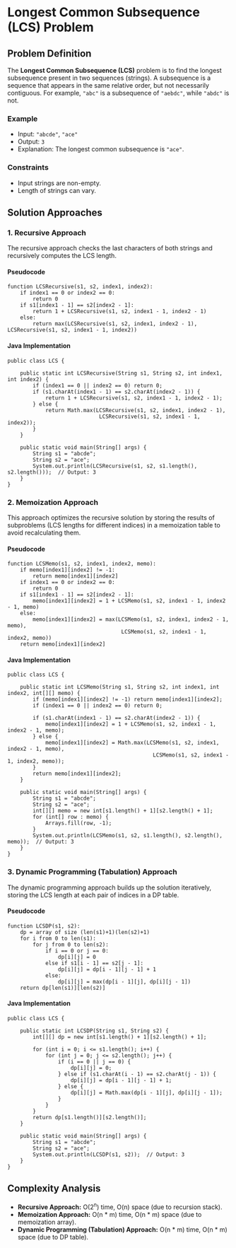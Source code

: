 Longest Common Subsequence (LCS) Problem
========================================

Problem Definition
------------------

The **Longest Common Subsequence (LCS)** problem is to find the longest subsequence present in two sequences (strings). A subsequence is a sequence that appears in the same relative order, but not necessarily contiguous. For example, `"abc"` is a subsequence of `"aebdc"`, while `"abdc"` is not.

### Example

*   Input: `"abcde"`, `"ace"`
*   Output: `3`
*   Explanation: The longest common subsequence is `"ace"`.

### Constraints

*   Input strings are non-empty.
*   Length of strings can vary.

Solution Approaches
-------------------

### 1\. Recursive Approach

The recursive approach checks the last characters of both strings and recursively computes the LCS length.

#### Pseudocode

    function LCSRecursive(s1, s2, index1, index2):
        if index1 == 0 or index2 == 0:
            return 0
        if s1[index1 - 1] == s2[index2 - 1]:
            return 1 + LCSRecursive(s1, s2, index1 - 1, index2 - 1)
        else:
            return max(LCSRecursive(s1, s2, index1, index2 - 1), LCSRecursive(s1, s2, index1 - 1, index2))
    

#### Java Implementation

    public class LCS {
    
        public static int LCSRecursive(String s1, String s2, int index1, int index2) {
            if (index1 == 0 || index2 == 0) return 0;
            if (s1.charAt(index1 - 1) == s2.charAt(index2 - 1)) {
                return 1 + LCSRecursive(s1, s2, index1 - 1, index2 - 1);
            } else {
                return Math.max(LCSRecursive(s1, s2, index1, index2 - 1),
                                 LCSRecursive(s1, s2, index1 - 1, index2));
            }
        }
    
        public static void main(String[] args) {
            String s1 = "abcde";
            String s2 = "ace";
            System.out.println(LCSRecursive(s1, s2, s1.length(), s2.length()));  // Output: 3
        }
    }
    

### 2\. Memoization Approach

This approach optimizes the recursive solution by storing the results of subproblems (LCS lengths for different indices) in a memoization table to avoid recalculating them.

#### Pseudocode

    function LCSMemo(s1, s2, index1, index2, memo):
        if memo[index1][index2] != -1:
            return memo[index1][index2]
        if index1 == 0 or index2 == 0:
            return 0
        if s1[index1 - 1] == s2[index2 - 1]:
            memo[index1][index2] = 1 + LCSMemo(s1, s2, index1 - 1, index2 - 1, memo)
        else:
            memo[index1][index2] = max(LCSMemo(s1, s2, index1, index2 - 1, memo),
                                        LCSMemo(s1, s2, index1 - 1, index2, memo))
        return memo[index1][index2]
    

#### Java Implementation

    public class LCS {
    
        public static int LCSMemo(String s1, String s2, int index1, int index2, int[][] memo) {
            if (memo[index1][index2] != -1) return memo[index1][index2];
            if (index1 == 0 || index2 == 0) return 0;
    
            if (s1.charAt(index1 - 1) == s2.charAt(index2 - 1)) {
                memo[index1][index2] = 1 + LCSMemo(s1, s2, index1 - 1, index2 - 1, memo);
            } else {
                memo[index1][index2] = Math.max(LCSMemo(s1, s2, index1, index2 - 1, memo),
                                                  LCSMemo(s1, s2, index1 - 1, index2, memo));
            }
            return memo[index1][index2];
        }
    
        public static void main(String[] args) {
            String s1 = "abcde";
            String s2 = "ace";
            int[][] memo = new int[s1.length() + 1][s2.length() + 1];
            for (int[] row : memo) {
                Arrays.fill(row, -1);
            }
            System.out.println(LCSMemo(s1, s2, s1.length(), s2.length(), memo));  // Output: 3
        }
    }
    

### 3\. Dynamic Programming (Tabulation) Approach

The dynamic programming approach builds up the solution iteratively, storing the LCS length at each pair of indices in a DP table.

#### Pseudocode

    function LCSDP(s1, s2):
        dp = array of size (len(s1)+1)(len(s2)+1)
        for i from 0 to len(s1):
            for j from 0 to len(s2):
                if i == 0 or j == 0:
                    dp[i][j] = 0
                else if s1[i - 1] == s2[j - 1]:
                    dp[i][j] = dp[i - 1][j - 1] + 1
                else:
                    dp[i][j] = max(dp[i - 1][j], dp[i][j - 1])
        return dp[len(s1)][len(s2)]
    

#### Java Implementation

    public class LCS {
    
        public static int LCSDP(String s1, String s2) {
            int[][] dp = new int[s1.length() + 1][s2.length() + 1];
    
            for (int i = 0; i <= s1.length(); i++) {
                for (int j = 0; j <= s2.length(); j++) {
                    if (i == 0 || j == 0) {
                        dp[i][j] = 0;
                    } else if (s1.charAt(i - 1) == s2.charAt(j - 1)) {
                        dp[i][j] = dp[i - 1][j - 1] + 1;
                    } else {
                        dp[i][j] = Math.max(dp[i - 1][j], dp[i][j - 1]);
                    }
                }
            }
            return dp[s1.length()][s2.length()];
        }
    
        public static void main(String[] args) {
            String s1 = "abcde";
            String s2 = "ace";
            System.out.println(LCSDP(s1, s2));  // Output: 3
        }
    }
    

Complexity Analysis
-------------------

*   **Recursive Approach:** O(2<sup>n</sup>) time, O(n) space (due to recursion stack).
*   **Memoization Approach:** O(n \* m) time, O(n \* m) space (due to memoization array).
*   **Dynamic Programming (Tabulation) Approach:** O(n \* m) time, O(n \* m) space (due to DP table).